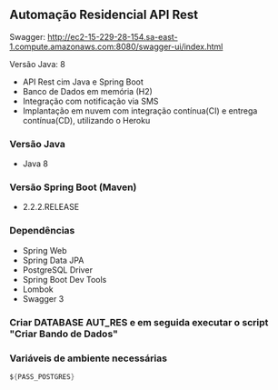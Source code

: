 
## Automação Residencial API Rest

Swagger: http://ec2-15-229-28-154.sa-east-1.compute.amazonaws.com:8080/swagger-ui/index.html



Versão Java: 8
- API Rest cim Java e Spring Boot
- Banco de Dados em memória (H2)
- Integração com notificação via SMS
- Implantação em nuvem com integração contínua(CI) e entrega contínua(CD), utilizando o Heroku


### Versão Java
- Java 8


### Versão Spring Boot (Maven)
- 2.2.2.RELEASE

### Dependências
- Spring Web
- Spring Data JPA
- PostgreSQL Driver
- Spring Boot Dev Tools
- Lombok
- Swagger 3

### Criar DATABASE AUT_RES e em seguida executar o script "Criar Bando de Dados"

### Variáveis de ambiente necessárias

```java
${PASS_POSTGRES}
```




